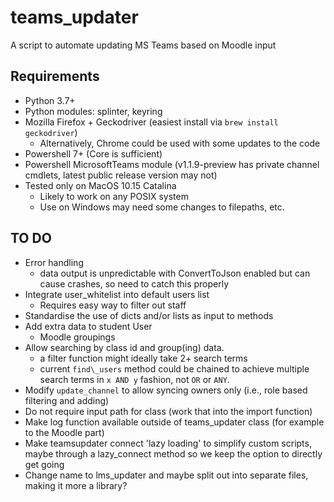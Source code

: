 # teams\_updater
A script to automate updating MS Teams based on Moodle input

## Requirements
- Python 3.7+
- Python modules: splinter, keyring
- Mozilla Firefox + Geckodriver (easiest install via `brew install geckodriver`)
	- Alternatively, Chrome could be used with some updates to the code
- Powershell 7+ (Core is sufficient)
- Powershell MicrosoftTeams module (v1.1.9-preview has private channel cmdlets, latest public release version may not)
- Tested only on MacOS 10.15 Catalina
	- Likely to work on any POSIX system
	- Use on Windows may need some changes to filepaths, etc.

## TO DO
- Error handling
	- data output is unpredictable with ConvertToJson enabled but can cause crashes, so need to catch this properly
- Integrate user_whitelist into default users list
	- Requires easy way to filter out staff
- Standardise the use of dicts and/or lists as input to methods
- Add extra data to student User
	- Moodle groupings
- Allow searching by class id and group(ing) data.
	- a filter function might ideally take 2+ search terms
	- current `find\_users` method could be chained to achieve multiple search terms in `x AND y` fashion, not `OR` or `ANY`.
- Modify `update_channel` to allow syncing owners only (i.e., role based filtering and adding)
- Do not require input path for class (work that into the import function)
- Make log function available outside of teams_updater class (for example to the Moodle part)
- Make teamsupdater connect 'lazy loading' to simplify custom scripts, maybe through a lazy_connect method so we keep the option to directly get going
- Change name to lms_updater and maybe split out into separate files, making it more a library?
